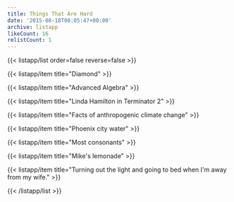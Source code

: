 ```yaml
---
title: Things That Are Hard
date: '2015-08-18T08:05:47+00:00'
archive: listapp
likeCount: 16
relistCount: 1
---
```



{{< listapp/list order=false reverse=false >}}

   {{< listapp/item title="Diamond" >}}

   {{< listapp/item title="Advanced Algebra" >}}

   {{< listapp/item title="Linda Hamilton in Terminator 2" >}}

   {{< listapp/item title="Facts of anthropogenic climate change" >}}

   {{< listapp/item title="Phoenix city water" >}}

   {{< listapp/item title="Most consonants" >}}

   {{< listapp/item title="Mike's lemonade" >}}

   {{< listapp/item title="Turning out the light and going to bed when I'm away from my wife." >}}

{{< /listapp/list >}}
